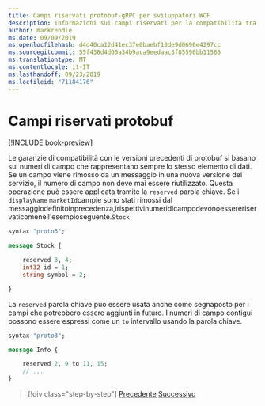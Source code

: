 ```yaml
---
title: Campi riservati protobuf-gRPC per sviluppatori WCF
description: Informazioni sui campi riservati per la compatibilità tra versioni.
author: markrendle
ms.date: 09/09/2019
ms.openlocfilehash: d4d40ca12d41ec37e0baebf10de9d0690e4297cc
ms.sourcegitcommit: 55f438d4d00a34b9aca9eedaac3f85590bb11565
ms.translationtype: MT
ms.contentlocale: it-IT
ms.lasthandoff: 09/23/2019
ms.locfileid: "71184176"
---
```

# <a name="protobuf-reserved-fields"></a>Campi riservati protobuf

[!INCLUDE [book-preview](../../../includes/book-preview.md)]

Le garanzie di compatibilità con le versioni precedenti di protobuf si basano sui numeri di campo che rappresentano sempre lo stesso elemento di dati. Se un campo viene rimosso da un messaggio in una nuova versione del servizio, il numero di campo non deve mai essere riutilizzato. Questa operazione può essere applicata tramite la `reserved` parola chiave. Se i `displayName` `marketId`campie sono stati rimossi dal messaggiodefinitoinprecedenza,irispettivinumeridicampodevonoessereriservaticomenell'esempioseguente.`Stock`

```protobuf
syntax "proto3";

message Stock {

    reserved 3, 4;
    int32 id = 1;
    string symbol = 2;

}
```

La `reserved` parola chiave può essere usata anche come segnaposto per i campi che potrebbero essere aggiunti in futuro. I numeri di campo contigui possono essere espressi come un `to` intervallo usando la parola chiave.

```protobuf
syntax "proto3";

message Info {

    reserved 2, 9 to 11, 15;
    // ...
}
```

>[!div class="step-by-step"]
>[Precedente](protobuf-repeated.md)
>[Successivo](protobuf-any-oneof.md)
